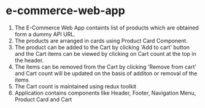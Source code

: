 # e-commerce-web-app

1. The E-Commerce Web App containts list of products which are obtained form a dummy API URL.
2. The products are arranged in cards using Product Card Component.
3. The product can be added to the Cart by clicking 'Add to cart' button and the Cart items can be viewed by clicking on Cart count at the top in the header.
4. The items can be removed from the Cart by clicking 'Remove from cart' and Cart count will be updated on the basis of additon or removal of the items
6. The Cart count is maintained using redux toolkit
7. Application contains components like Header, Footer, Navigation Menu, Product Card and Cart
